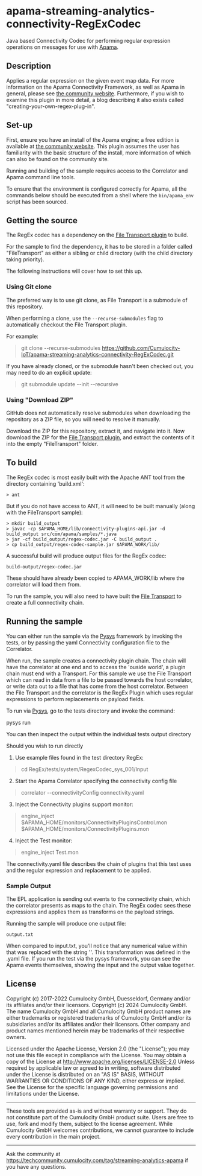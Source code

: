 # apama-streaming-analytics-connectivity-RegExCodec
Java based Connectivity Codec for performing regular expression operations on messages for use with [Apama](https://www.cumulocity.com/product/apama-community-edition/).

## Description
Applies a regular expression on the given event map data. For more information on the Apama Connectivity Framework, as well as Apama in general, please see [the community website](https://www.cumulocity.com/product/apama-community-edition/). Furthermore, if you wish to examine this plugin in more detail, a blog describing it also exists called "creating-your-own-regex-plug-in".

## Set-up
First, ensure you have an install of the Apama engine; a free edition is available at [the community website](https://www.cumulocity.com/product/apama-community-edition/). This plugin assumes the user has familiarity with the basic structure of the install, more information of which can also be found on the community site.

Running and building of the sample requires access to the Correlator and Apama command line tools.

To ensure that the environment is configured correctly for Apama, all the commands below should be executed from a shell where the `bin/apama_env` script has been sourced. 

## Getting the source
The RegEx codec has a dependency on the [File Transport plugin](https://github.com/Cumulocity-IoT/apama-streaming-analytics-connectivity-FileTransport) to build.

For the sample to find the dependency, it has to be stored in a folder called "FileTransport" as either a sibling or child directory (with the child directory taking priority).

The following instructions will cover how to set this up.

### Using Git clone
The preferred way is to use git clone, as File Transport is a submodule of this repository.

When performing a clone, use the `--recurse-submodules` flag to automatically checkout the File Transport plugin.

For example:
> git clone --recurse-submodules https://github.com/Cumulocity-IoT/apama-streaming-analytics-connectivity-RegExCodec.git

If you have already cloned, or the submodule hasn't been checked out, you may need to do an explicit update:
> git submodule update --init --recursive

### Using "Download ZIP"
GitHub does not automatically resolve submodules when downloading the repository as a ZIP file, so you will need to resolve it manually.

Download the ZIP for this repository, extract it, and navigate into it. Now download the ZIP for the [File Transport plugin](https://github.com/Cumulocity-IoT/apama-streaming-analytics-connectivity-FileTransport), and extract the contents of it into the empty "FileTransport" folder.

## To build
The RegEx codec is most easily built with the Apache ANT tool from the directory containing 'build.xml':

	> ant 
 
But if you do not have access to ANT, it will need to be built manually (along with the FileTransport sample):

	> mkdir build_output
	> javac -cp $APAMA_HOME/lib/connectivity-plugins-api.jar -d build_output src/com/apama/samples/*.java
	> jar -cf build_output/regex-codec.jar -C build_output .
	> cp build_output/regex-codec-sample.jar $APAMA_WORK/lib/
 
A successful build will produce output files for the RegEx codec:

	build-output/regex-codec.jar

These should have already been copied to APAMA_WORK/lib where the correlator will load them from.

To run the sample, you will also need to have built the [File Transport](https://github.com/Cumulocity-IoT/apama-streaming-analytics-connectivity-FileTransport) to create a full connectivity chain.

## Running the sample
You can either run the sample via the [Pysys](https://pysys-test.github.io/pysys-test/) framework by invoking the tests, or by passing the yaml Connectivity configuration file to the Correlator.

When run, the sample creates a connectivity plugin chain.  The chain will have the correlator at one end and to access the 'ouside world', a plugin chain must end with a Transport.  For this sample we use the File Transport which can read in data from a file to be passed towards the host correlator, or write data out to a file that has come from the host correlator.  Between the File Transport and the correlator is the RegEx Plugin which uses regular expressions to perform replacements on payload fields.

To run via [Pysys](https://pysys-test.github.io/pysys-test/), go to the tests directory and invoke the command: 
  
  pysys run

You can then inspect the output within the individual tests output directory

Should you wish to run directly

1. Use example files found in the test directory RegEx:

> cd RegEx/tests/system/RegexCodec_sys_001/Input

2. Start the Apama Correlator specifying the connectivity config file

> correlator --connectivityConfig connectivity.yaml

3. Inject the Connectivity plugins support monitor:

> engine_inject $APAMA_HOME/monitors/ConnectivityPluginsControl.mon $APAMA_HOME/monitors/ConnectivityPlugins.mon

4. Inject the Test monitor:

> engine_inject Test.mon

The connectivity.yaml file describes the chain of plugins that this test uses and the regular expression and replacement to be applied.

### Sample Output

The EPL application is sending out events to the connectivity chain, which the correlator presents as maps to the chain. The RegEx codec sees these expressions and applies them as transforms on the payload strings.

Running the sample will produce one output file:

	output.txt

When compared to input.txt, you'll notice that any numerical value within that was replaced with the string '<number>'. This transformation was defined in the .yaml file. If you run the test via the pysys framework, you can see the Apama events themselves, showing the input and the output value together. 

## License
Copyright (c) 2017-2022 Cumulocity GmbH, Duesseldorf, Germany and/or its affiliates and/or their licensors.
Copyright (c) 2024 Cumulocity GmbH. The name Cumulocity GmbH and all Cumulocity GmbH product names are either trademarks or registered trademarks of Cumulocity GmbH and/or its subsidiaries and/or its affiliates and/or their licensors. Other company and product names mentioned herein may be trademarks of their respective owners. 

Licensed under the Apache License, Version 2.0 (the "License"); you may not use this
file except in compliance with the License. You may obtain a copy of the License at
http://www.apache.org/licenses/LICENSE-2.0
Unless required by applicable law or agreed to in writing, software distributed under the
License is distributed on an "AS IS" BASIS, WITHOUT WARRANTIES OR CONDITIONS OF ANY KIND,
either express or implied. 
See the License for the specific language governing permissions and limitations under the License.

______________________
These tools are provided as-is and without warranty or support. They do not constitute part of the Cumulocity GmbH product suite. Users are free to use, fork and modify them, subject to the license agreement. While Cumulocity GmbH welcomes contributions, we cannot guarantee to include every contribution in the main project.
_____________
Ask the community at https://techcommunity.cumulocity.com/tag/streaming-analytics-apama if you have any questions.
